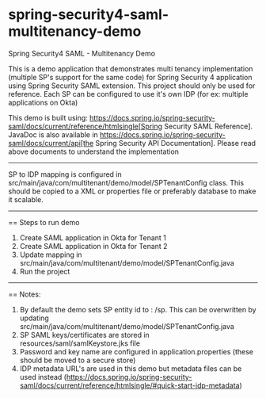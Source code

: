 # spring-security4-saml-multitenancy-demo
Spring Security4 SAML - Multitenancy Demo

This is a demo application that demonstrates multi tenancy implementation (multiple SP's support for the same code) for Spring Security 4 application using Spring Security SAML extension. This project should only be used for reference.
Each SP can be configured to use it's own IDP (for ex: multiple applications on Okta)


This demo is built using: https://docs.spring.io/spring-security-saml/docs/current/reference/htmlsingle[Spring Security SAML Reference].
JavaDoc is also available in https://docs.spring.io/spring-security-saml/docs/current/api[the Spring Security API Documentation].
Please read above documents to understand the implementation

<hr>
SP to IDP mapping is configured in src/main/java/com/multitenant/demo/model/SPTenantConfig class. This should be copied to a XML or properties file or preferably database to make it scalable.
<hr>
== Steps to run demo

1. Create SAML application in Okta for Tenant 1
2. Create SAML application in Okta for Tenant 2
3. Update mapping in src/main/java/com/multitenant/demo/model/SPTenantConfig.java 
4. Run the project

<hr>

== Notes:
1. By default the demo sets SP entity id to : <base-url>/sp. This can be overwritten by updating src/main/java/com/multitenant/demo/model/SPTenantConfig.java
2. SP SAML keys/certificates are stored in resources/saml/samlKeystore.jks file
3. Password and key name are configured in application.properties (these should be moved to a secure store)
4. IDP metadata URL's are used in this demo but metadata files can be used instead (https://docs.spring.io/spring-security-saml/docs/current/reference/htmlsingle/#quick-start-idp-metadata)

